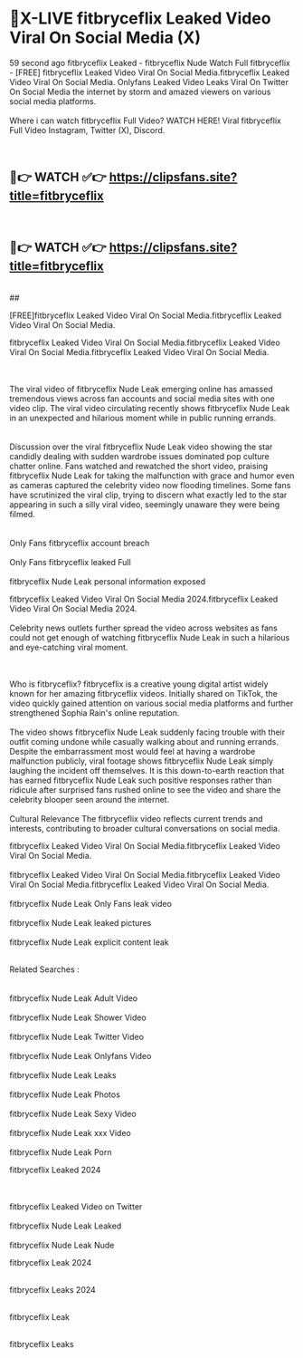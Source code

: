 # 🔴X-LIVE fitbryceflix Leaked Video Viral On Social Media (X)<br>


59 second ago fitbryceflix Leaked  - fitbryceflix Nude  Watch Full fitbryceflix - [FREE] fitbryceflix Leaked Video Viral On Social Media.fitbryceflix Leaked Video Viral On Social Media.   Onlyfans Leaked Video Leaks Viral On Twitter On Social Media the internet by storm and amazed viewers on various social media platforms. <br><br>
Where i can watch fitbryceflix Full Video? WATCH HERE! Viral fitbryceflix Full Video Instagram, Twitter (X), Discord. <br>


 <br>

##  🔴👉 WATCH ✅👉  <a href="https://clipsfans.site?title=fitbryceflix&ref=git">https://clipsfans.site?title=fitbryceflix</a> <br>
  <br>

##  🔴👉 WATCH ✅👉  <a href="https://clipsfans.site?title=fitbryceflix&ref=git">https://clipsfans.site?title=fitbryceflix</a> <br>
  <br>
  ##



[FREE]fitbryceflix Leaked Video Viral On Social Media.fitbryceflix Leaked Video Viral On Social Media. <br>

fitbryceflix Leaked Video Viral On Social Media.fitbryceflix Leaked Video Viral On Social Media.fitbryceflix Leaked Video Viral On Social Media. <br>


  <br>

  <br>
The viral video of fitbryceflix Nude Leak emerging online has amassed tremendous views across fan accounts and social media sites with one video clip. The viral video circulating recently shows fitbryceflix Nude Leak in an unexpected and hilarious moment while in public running errands.<br>
<br>


<br>
Discussion over the viral fitbryceflix Nude Leak video showing the star candidly dealing with sudden wardrobe issues dominated pop culture chatter online. Fans watched and rewatched the short video, praising fitbryceflix Nude Leak for taking the malfunction with grace and humor even as cameras captured the celebrity video now flooding timelines. Some fans have scrutinized the viral clip, trying to discern what exactly led to the star appearing in such a silly viral video, seemingly unaware they were being filmed.<br>
<br>
<br> 
Only Fans fitbryceflix account breach<br>
<br>
Only Fans fitbryceflix leaked Full <br>
<br>
fitbryceflix Nude Leak personal information exposed<br>

fitbryceflix Leaked Video Viral On Social Media 2024.fitbryceflix Leaked Video Viral On Social Media 2024. <br>
<br>
Celebrity news outlets further spread the video across websites as fans could not get enough of watching fitbryceflix Nude Leak in such a hilarious and eye-catching viral moment.<br>
<br>

<br>
Who is fitbryceflix? fitbryceflix is a creative young digital artist widely known for her amazing fitbryceflix videos. Initially shared on TikTok, the video quickly gained attention on various social media platforms and further strengthened Sophia Rain's online reputation.<br>
<br>
The video shows fitbryceflix Nude Leak suddenly facing trouble with their outfit coming undone while casually walking about and running errands. Despite the embarrassment most would feel at having a wardrobe malfunction publicly, viral footage shows fitbryceflix Nude Leak simply laughing the incident off themselves. It is this down-to-earth reaction that has earned fitbryceflix Nude Leak such positive responses rather than ridicule after surprised fans rushed online to see the video and share the celebrity blooper seen around the internet.<br>
<br>
Cultural Relevance The fitbryceflix video reflects current trends and interests, contributing to broader cultural conversations on social media.<br>

fitbryceflix Leaked Video Viral On Social Media.fitbryceflix Leaked Video Viral On Social Media.<br>
<br>
fitbryceflix Leaked Video Viral On Social Media.fitbryceflix Leaked Video Viral On Social Media.fitbryceflix Leaked Video Viral On Social Media.<br>
<br>
fitbryceflix Nude Leak Only Fans leak video<br>
<br>
fitbryceflix Nude Leak leaked pictures<br>
<br>
fitbryceflix Nude Leak explicit content leak<br>


<br>
Related Searches :<br>
<br>

<br>
fitbryceflix Nude Leak Adult Video<br>
<br>
fitbryceflix Nude Leak Shower Video<br>
<br>
fitbryceflix Nude Leak Twitter Video<br>
<br>
fitbryceflix Nude Leak Onlyfans Video<br>
<br>
fitbryceflix Nude Leak Leaks<br>
<br>
fitbryceflix Nude Leak Photos<br>

<br>
fitbryceflix Nude Leak Sexy Video<br>
<br>
fitbryceflix Nude Leak xxx Video<br>
<br>
fitbryceflix Nude Leak Porn<br>

fitbryceflix  Leaked 2024 <br> <br>
<br>

fitbryceflix Leaked Video on Twitter <br>
<br>
fitbryceflix Nude Leak Leaked<br>
<br>
fitbryceflix Nude Leak Nude<br>


fitbryceflix  Leak 2024 <br> <br>



fitbryceflix  Leaks 2024 <br> <br>



 
fitbryceflix  Leak<br> <br>



fitbryceflix  Leaks<br> <br>





</p>




 



</p>











